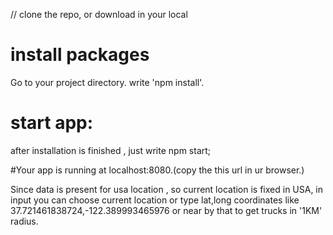// clone the repo, or download in your local

# install packages
Go to your project directory.
write 'npm install'.

# start app:
after installation is finished , just write npm start;

#Your app is running at localhost:8080.(copy the this url in ur browser.)

Since data is present for usa location , so current location is fixed in USA,
in input you can choose current location or type lat,long coordinates like 37.721461838724,-122.389993465976 or near by
that to get trucks in '1KM' radius.



